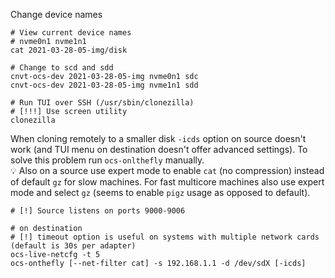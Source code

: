 Change device names
```shell
# View current device names
# nvme0n1 nvme1n1
cat 2021-03-28-05-img/disk

# Change to scd and sdd
cnvt-ocs-dev 2021-03-28-05-img nvme0n1 sdc
cnvt-ocs-dev 2021-03-28-05-img nvme1n1 sdd
```

```shell
# Run TUI over SSH (/usr/sbin/clonezilla)
# [!!!] Use screen utility
clonezilla
```

When cloning remotely to a smaller disk `-icds` option on source doesn't work (and TUI menu
on destination doesn't offer advanced settings). To solve this problem run `ocs-onlthefly` manually.<br>
:bulb: Also on a source use expert mode to enable `cat` (no compression) instead of default `gz` for slow machines. For fast multicore machines
also use expert mode and select `gz` (seems to enable `pigz` usage as opposed to default). 
```shell
# [!] Source listens on ports 9000-9006

# on destination
# [!] timeout option is useful on systems with multiple network cards (default is 30s per adapter)
ocs-live-netcfg -t 5
ocs-onthefly [--net-filter cat] -s 192.168.1.1 -d /dev/sdX [-icds]
```
